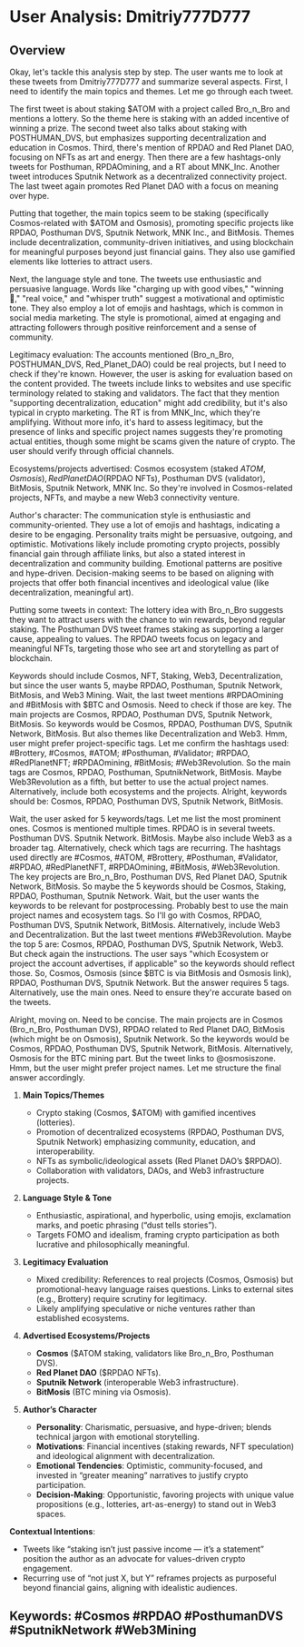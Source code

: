 # User Analysis: Dmitriy777D777

## Overview

<think>
Okay, let's tackle this analysis step by step. The user wants me to look at these tweets from Dmitriy777D777 and summarize several aspects. First, I need to identify the main topics and themes. Let me go through each tweet.

The first tweet is about staking $ATOM with a project called Bro_n_Bro and mentions a lottery. So the theme here is staking with an added incentive of winning a prize. The second tweet also talks about staking with POSTHUMAN_DVS, but emphasizes supporting decentralization and education in Cosmos. Third, there's mention of RPDAO and Red Planet DAO, focusing on NFTs as art and energy. Then there are a few hashtags-only tweets for Posthuman, RPDAOmining, and a RT about MNK_Inc. Another tweet introduces Sputnik Network as a decentralized connectivity project. The last tweet again promotes Red Planet DAO with a focus on meaning over hype.

Putting that together, the main topics seem to be staking (specifically Cosmos-related with $ATOM and Osmosis), promoting specific projects like RPDAO, Posthuman DVS, Sputnik Network, MNK Inc., and BitMosis. Themes include decentralization, community-driven initiatives, and using blockchain for meaningful purposes beyond just financial gains. They also use gamified elements like lotteries to attract users.

Next, the language style and tone. The tweets use enthusiastic and persuasive language. Words like "charging up with good vibes," "winning 🎉," "real voice," and "whisper truth" suggest a motivational and optimistic tone. They also employ a lot of emojis and hashtags, which is common in social media marketing. The style is promotional, aimed at engaging and attracting followers through positive reinforcement and a sense of community.

Legitimacy evaluation: The accounts mentioned (Bro_n_Bro, POSTHUMAN_DVS, Red_Planet_DAO) could be real projects, but I need to check if they're known. However, the user is asking for evaluation based on the content provided. The tweets include links to websites and use specific terminology related to staking and validators. The fact that they mention "supporting decentralization, education" might add credibility, but it's also typical in crypto marketing. The RT is from MNK_Inc, which they're amplifying. Without more info, it's hard to assess legitimacy, but the presence of links and specific project names suggests they're promoting actual entities, though some might be scams given the nature of crypto. The user should verify through official channels.

Ecosystems/projects advertised: Cosmos ecosystem (staked $ATOM, Osmosis), Red Planet DAO ($RPDAO NFTs), Posthuman DVS (validator), BitMosis, Sputnik Network, MNK Inc. So they're involved in Cosmos-related projects, NFTs, and maybe a new Web3 connectivity venture.

Author's character: The communication style is enthusiastic and community-oriented. They use a lot of emojis and hashtags, indicating a desire to be engaging. Personality traits might be persuasive, outgoing, and optimistic. Motivations likely include promoting crypto projects, possibly financial gain through affiliate links, but also a stated interest in decentralization and community building. Emotional patterns are positive and hype-driven. Decision-making seems to be based on aligning with projects that offer both financial incentives and ideological value (like decentralization, meaningful art).

Putting some tweets in context: The lottery idea with Bro_n_Bro suggests they want to attract users with the chance to win rewards, beyond regular staking. The Posthuman DVS tweet frames staking as supporting a larger cause, appealing to values. The RPDAO tweets focus on legacy and meaningful NFTs, targeting those who see art and storytelling as part of blockchain.

Keywords should include Cosmos, NFT, Staking, Web3, Decentralization, but since the user wants 5, maybe RPDAO, Posthuman, Sputnik Network, BitMosis, and Web3 Mining. Wait, the last tweet mentions #RPDAOmining and #BitMosis with $BTC and Osmosis. Need to check if those are key. The main projects are Cosmos, RPDAO, Posthuman DVS, Sputnik Network, BitMosis. So keywords would be Cosmos, RPDAO, Posthuman DVS, Sputnik Network, BitMosis. But also themes like Decentralization and Web3. Hmm, user might prefer project-specific tags. Let me confirm the hashtags used: #Brottery, #Cosmos, #ATOM; #Posthuman, #Validator; #RPDAO, #RedPlanetNFT; #RPDAOmining, #BitMosis; #Web3Revolution. So the main tags are Cosmos, RPDAO, Posthuman, SputnikNetwork, BitMosis. Maybe Web3Revolution as a fifth, but better to use the actual project names. Alternatively, include both ecosystems and the projects. Alright, keywords should be: Cosmos, RPDAO, Posthuman DVS, Sputnik Network, BitMosis.

Wait, the user asked for 5 keywords/tags. Let me list the most prominent ones. Cosmos is mentioned multiple times. RPDAO is in several tweets. Posthuman DVS. Sputnik Network. BitMosis. Maybe also include Web3 as a broader tag. Alternatively, check which tags are recurring. The hashtags used directly are #Cosmos, #ATOM, #Brottery, #Posthuman, #Validator, #RPDAO, #RedPlanetNFT, #RPDAOmining, #BitMosis, #Web3Revolution. The key projects are Bro_n_Bro, Posthuman DVS, Red Planet DAO, Sputnik Network, BitMosis. So maybe the 5 keywords should be Cosmos, Staking, RPDAO, Posthuman, Sputnik Network. Wait, but the user wants the keywords to be relevant for postprocessing. Probably best to use the main project names and ecosystem tags. So I'll go with Cosmos, RPDAO, Posthuman DVS, Sputnik Network, BitMosis. Alternatively, include Web3 and Decentralization. But the last tweet mentions #Web3Revolution. Maybe the top 5 are: Cosmos, RPDAO, Posthuman DVS, Sputnik Network, Web3. But check again the instructions. The user says "which Ecosystem or project the account advertises, if applicable" so the keywords should reflect those. So, Cosmos, Osmosis (since $BTC is via BitMosis and Osmosis link), RPDAO, Posthuman DVS, Sputnik Network. But the answer requires 5 tags. Alternatively, use the main ones. Need to ensure they're accurate based on the tweets.

Alright, moving on. Need to be concise. The main projects are in Cosmos (Bro_n_Bro, Posthuman DVS), RPDAO related to Red Planet DAO, BitMosis (which might be on Osmosis), Sputnik Network. So the keywords would be Cosmos, RPDAO, Posthuman DVS, Sputnik Network, BitMosis. Alternatively, Osmosis for the BTC mining part. But the tweet links to @osmosiszone. Hmm, but the user might prefer project names. Let me structure the final answer accordingly.
</think>

1. **Main Topics/Themes**  
   - Crypto staking (Cosmos, $ATOM) with gamified incentives (lotteries).  
   - Promotion of decentralized ecosystems (RPDAO, Posthuman DVS, Sputnik Network) emphasizing community, education, and interoperability.  
   - NFTs as symbolic/ideological assets (Red Planet DAO’s $RPDAO).  
   - Collaboration with validators, DAOs, and Web3 infrastructure projects.  

2. **Language Style & Tone**  
   - Enthusiastic, aspirational, and hyperbolic, using emojis, exclamation marks, and poetic phrasing (“dust tells stories”).  
   - Targets FOMO and idealism, framing crypto participation as both lucrative and philosophically meaningful.  

3. **Legitimacy Evaluation**  
   - Mixed credibility: References to real projects (Cosmos, Osmosis) but promotional-heavy language raises questions. Links to external sites (e.g., Brottery) require scrutiny for legitimacy.  
   - Likely amplifying speculative or niche ventures rather than established ecosystems.  

4. **Advertised Ecosystems/Projects**  
   - **Cosmos** ($ATOM staking, validators like Bro_n_Bro, Posthuman DVS).  
   - **Red Planet DAO** ($RPDAO NFTs).  
   - **Sputnik Network** (interoperable Web3 infrastructure).  
   - **BitMosis** (BTC mining via Osmosis).  

5. **Author’s Character**  
   - **Personality**: Charismatic, persuasive, and hype-driven; blends technical jargon with emotional storytelling.  
   - **Motivations**: Financial incentives (staking rewards, NFT speculation) and ideological alignment with decentralization.  
   - **Emotional Tendencies**: Optimistic, community-focused, and invested in “greater meaning” narratives to justify crypto participation.  
   - **Decision-Making**: Opportunistic, favoring projects with unique value propositions (e.g., lotteries, art-as-energy) to stand out in Web3 spaces.  

**Contextual Intentions**:  
- Tweets like “staking isn’t just passive income — it’s a statement” position the author as an advocate for values-driven crypto engagement.  
- Recurring use of “not just X, but Y” reframes projects as purposeful beyond financial gains, aligning with idealistic audiences.  

**Keywords**: #Cosmos #RPDAO #PosthumanDVS #SputnikNetwork #Web3Mining
---
